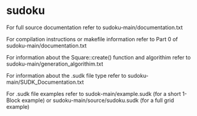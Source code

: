 # sudoku

For full source documentation refer to sudoku-main/documentation.txt

For compilation instructions or makefile information refer to Part 0 of sudoku-main/documentation.txt

For information about the Square::create() function and algorithim refer to sudoku-main/generation_algorithim.txt

For information about the .sudk file type refer to sudoku-main/SUDK_Documentation.txt

For .sudk file examples refer to sudok-main/example.sudk (for a short 1-Block example) or sudoku-main/source/sudoku.sudk (for a full grid example)
